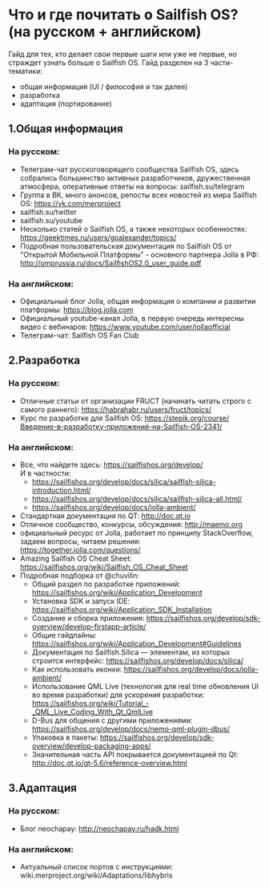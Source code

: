 Что и где почитать о Sailfish OS? (на русском + английском)
===========================================================

Гайд для тех, кто делает свои первые шаги или уже не первые, но страждет узнать больше о Sailfish OS.
Гайд разделен на 3 части-тематики:
- общая информация (UI / философия и так далее)
- разработка
- адаптация (портирование)

1.Общая информация
------------------
### На русском:
- Телеграм-чат русскоговорящего сообщества Sailfish OS, здесь собрались большинство активных разработчиков, дружественная атмосфера, оперативные ответы на вопросы: sailfish.su/telegram
- Группа в ВК, много анонсов, репосты всех новостей из мира Sailfish OS: https://vk.com/merproject
- sailfish.su/twitter
- sailfish.su/youtube
- Несколько статей о Sailfish OS, а также некоторых особенностях: https://geektimes.ru/users/goalexander/topics/ 
- Подробная пользовательская документация по Sailfish OS от "Открытой Мобильной Платформы" - основного партнера Jolla в РФ: http://omprussia.ru/docs/SailfishOS2.0_user_guide.pdf

### На английском: 
- Официальный блог Jolla, общая информация о компании и развитии платформы: https://blog.jolla.com
- Официальный youtube-канал Jolla, в первую очередь интересны видео с вебинаров: https://www.youtube.com/user/jollaofficial
- Телеграм-чат: Sailfish OS Fan Club


2.Разработка
------------
### На русском:
- Отличные статьи от организации FRUCT (начинать читать строго с самого раннего): https://habrahabr.ru/users/fruct/topics/
- Курс по разработке для Sailfish OS: https://stepik.org/course/Введение-в-разработку-приложений-на-Sailfish-OS-2341/

### На английском: 
- Все, что найдете здесь: https://sailfishos.org/develop/  
   И в частности:
     * https://sailfishos.org/develop/docs/silica/sailfish-silica-introduction.html/
     * https://sailfishos.org/develop/docs/silica/sailfish-silica-all.html/
     * https://sailfishos.org/develop/docs/jolla-ambient/
- Стандартная документация по QT: http://doc.qt.io
- Отличное сообщество, конкурсы, обсуждения: http://maemo.org
- официальный ресурс от Jolla, работает по принципу StackOverflow, задаем вопросы, читаем решения: https://together.jolla.com/questions/
- Amazing Sailfish OS Cheat Sheet: https://sailfishos.org/wiki/Sailfish_OS_Cheat_Sheet
- Подробная подборка от @chuvilin:
   * Общий раздел по разработке приложений: https://sailfishos.org/wiki/Application_Development
   * Установка SDK и запуск IDE: https://sailfishos.org/wiki/Application_SDK_Installation
   * Создание и сборка приложения: https://sailfishos.org/develop/sdk-overview/develop-firstapp-article/
   * Общие гайдлайны: https://sailfishos.org/wiki/Application_Development#Guidelines
   * Документация по Sailfish.Silica — элементам, из которых строится интерфейс: https://sailfishos.org/develop/docs/silica/
   * Как использовать иконки: https://sailfishos.org/develop/docs/jolla-ambient/
   * Использование QML Live (технология для real time обновления UI во время разработки) для ускорения разработки: https://sailfishos.org/wiki/Tutorial_-_QML_Live_Coding_With_Qt_QmlLive
   * D-Bus для общения с другими приложениями: https://sailfishos.org/develop/docs/nemo-qml-plugin-dbus/
   * Упаковка в пакеты: https://sailfishos.org/develop/sdk-overview/develop-packaging-apps/
   * Значительная часть API покрывается документацией по Qt: http://doc.qt.io/qt-5.6/reference-overview.html


3.Адаптация
-----------
### На русском:
- Блог neochapay: http://neochapay.ru/hadk.html

### На английском: 
- Актуальный список портов с инструкциями: wiki.merproject.org/wiki/Adaptations/libhybris

